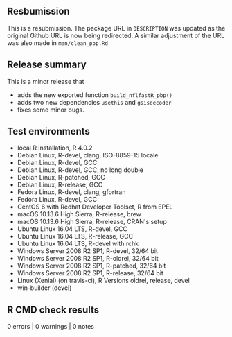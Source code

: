 ## Resbumission

This is a resubmission. The package URL in `DESCRIPTION` was updated as the 
original Github URL is now being redirected. A similar adjustment of the URL was 
also made in `man/clean_pbp.Rd`

## Release summary

This is a minor release that 
* adds the new exported function `build_nflfastR_pbp()`
* adds two new dependencies `usethis` and `gsisdecoder`
* fixes some minor bugs.

## Test environments

* local R installation, R 4.0.2
* Debian Linux, R-devel, clang, ISO-8859-15 locale
* Debian Linux, R-devel, GCC
* Debian Linux, R-devel, GCC, no long double
* Debian Linux, R-patched, GCC
* Debian Linux, R-release, GCC
* Fedora Linux, R-devel, clang, gfortran
* Fedora Linux, R-devel, GCC
* CentOS 6 with Redhat Developer Toolset, R from EPEL
* macOS 10.13.6 High Sierra, R-release, brew
* macOS 10.13.6 High Sierra, R-release, CRAN's setup
* Ubuntu Linux 16.04 LTS, R-devel, GCC
* Ubuntu Linux 16.04 LTS, R-release, GCC
* Ubuntu Linux 16.04 LTS, R-devel with rchk
* Windows Server 2008 R2 SP1, R-devel, 32/64 bit
* Windows Server 2008 R2 SP1, R-oldrel, 32/64 bit
* Windows Server 2008 R2 SP1, R-patched, 32/64 bit
* Windows Server 2008 R2 SP1, R-release, 32/64 bit
* Linux (Xenial) (on travis-ci), R Versions	oldrel, release, devel
* win-builder (devel)

## R CMD check results

0 errors | 0 warnings | 0 notes
